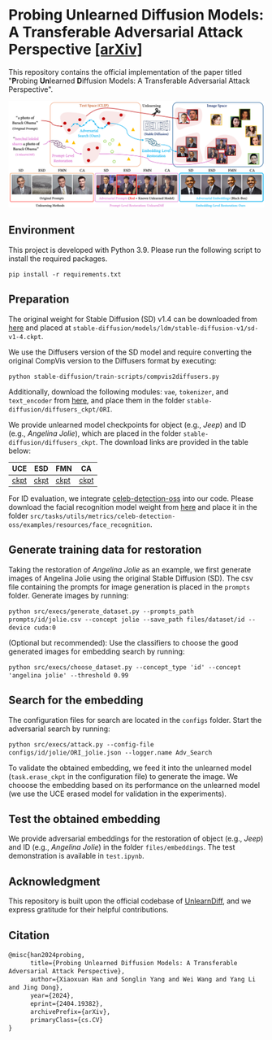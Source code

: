 # Probing Unlearned Diffusion Models: A Transferable Adversarial Attack Perspective [\[arXiv\]](http://arxiv.org/abs/2404.19382)

This repository contains the official implementation of the paper titled "**P**robing **Un**learned **D**iffusion Models: A Transferable Adversarial Attack Perspective".

![teaser](assests/teaser_new.svg)

## Environment

This project is developed with Python 3.9. Please run the following script to install the required packages.

```
pip install -r requirements.txt
```

## Preparation

The original weight for Stable Diffusion (SD) v1.4 can be downloaded from [here](https://huggingface.co/CompVis/stable-diffusion-v-1-4-original/resolve/main/sd-v1-4.ckpt?download=true) and placed at `stable-diffusion/models/ldm/stable-diffusion-v1/sd-v1-4.ckpt`.

We use the Diffusers version of the SD model and require converting the original CompVis version to the Diffusers format by executing:

```
python stable-diffusion/train-scripts/compvis2diffusers.py
```

Additionally, download the following modules: `vae`, `tokenizer`, and `text_encoder` from [here](https://huggingface.co/CompVis/stable-diffusion-v1-4/tree/main), and place them in the folder `stable-diffusion/diffusers_ckpt/ORI`.

We provide unlearned model checkpoints for object (e.g., *Jeep*) and ID (e.g., *Angelina Jolie*), which are placed in the folder `stable-diffusion/diffusers_ckpt`. The download links are provided in the table below:

| UCE                                                           | ESD                                                           | FMN                                                           | CA                                                            |
| ------------------------------------------------------------- | ------------------------------------------------------------- | ------------------------------------------------------------- | ------------------------------------------------------------- |
| [ckpt](https://pan.baidu.com/s/13OpalnsTpSl3Z-DSEVoXhg?pwd=e8j4) | [ckpt](https://pan.baidu.com/s/1T_BS0ycz84_243sXX-d25w?pwd=drcr) | [ckpt](https://pan.baidu.com/s/1INsz-5n2gGQNXpjCzQzjrg?pwd=28hw) | [ckpt](https://pan.baidu.com/s/1UzWxZ7EGL9WsaLXDrPhIDA?pwd=ieyu) |

For ID evaluation, we integrate [celeb-detection-oss](https://github.com/Giphy/celeb-detection-oss) into our code. Please download the facial recognition model weight from [here](https://pan.baidu.com/s/1bOEO6Fkyd6QEuT9EI3WnmA?pwd=0kz8) and place it in the folder `src/tasks/utils/metrics/celeb-detection-oss/examples/resources/face_recognition`.

## Generate training data for restoration

Taking the restoration of *Angelina Jolie* as an example, we first generate images of Angelina Jolie using the original Stable Diffusion (SD). The csv file containing the prompts for image generation is placed in the `prompts` folder. Generate images by running:

```
python src/execs/generate_dataset.py --prompts_path prompts/id/jolie.csv --concept jolie --save_path files/dataset/id --device cuda:0
```

(Optional but recommended): Use the classifiers to choose the good generated images for embedding search by running:
 
 ```
 python src/execs/choose_dataset.py --concept_type 'id' --concept 'angelina jolie' --threshold 0.99
 ```

## Search for the embedding

The configuration files for search are located in the `configs` folder. Start the adversarial search by running:

```
python src/execs/attack.py --config-file configs/id/jolie/ORI_jolie.json --logger.name Adv_Search
```

To validate the obtained embedding, we feed it into the unlearned model (`task.erase_ckpt` in the configuration file) to generate the image. We chooose the embedding based on its performance on the unlearned model (we use the UCE erased model for validation in the experiments).

## Test the obtained embedding

We provide adversarial embeddings for the restoration of object (e.g., *Jeep*) and ID (e.g., *Angelina Jolie*) in the folder `files/embeddings`. The test demonstration is available in `test.ipynb`.

## Acknowledgment

This repository is built upon the official codebase of [UnlearnDiff](https://github.com/OPTML-Group/Diffusion-MU-Attack), and we express gratitude for their helpful contributions.

## Citation

```
@misc{han2024probing,
      title={Probing Unlearned Diffusion Models: A Transferable Adversarial Attack Perspective}, 
      author={Xiaoxuan Han and Songlin Yang and Wei Wang and Yang Li and Jing Dong},
      year={2024},
      eprint={2404.19382},
      archivePrefix={arXiv},
      primaryClass={cs.CV}
}
```